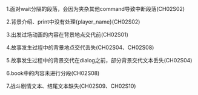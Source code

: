 1.面对wait分隔的段落，会因为夹杂其他command导致中断段落(CH02S02)

2.背景介绍、print中没有处理{player_name}(CH02S02)

3.出发过场动画的内容在背景地点交代前(CH02S01)

4.故事发生过程中的背景地点交代丢失(CH02S04、CH02S08)

5.故事发生过程中的背景交代在dialog之前，部分背景交代文本丢失(CH02S04)

6.book中的内容未进行分段(CH02S08)

7.战斗剧情文本、结尾文本缺失(CH02S09、CH02S10)
